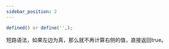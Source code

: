 ```yaml
---
sidebar_position: 2
---
```




```php
defined() or define('',);
```

短路语法，如果左边为真，那么就不再计算右侧的值，直接返回true。


